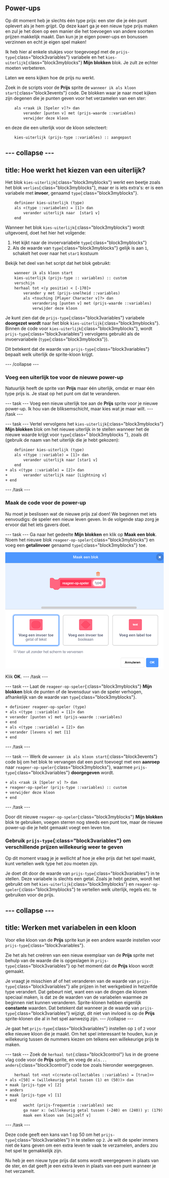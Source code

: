 ## Power-ups

Op dit moment heb je slechts één type prijs: een ster die je één punt oplevert als je hem grijpt. Op deze kaart ga je een nieuw type prijs maken en zul je het doen op een manier die het toevoegen van andere soorten prijzen makkelijk maakt. Dan kun je je eigen power-ups en bonussen verzinnen en echt je eigen spel maken!

Ik heb hier al enkele stukjes voor toegevoegd met de `prijs-type`{:class="block3variables"} variabele en het `kies-uiterlijk`{:class="block3myblocks"} **Mijn blokken** blok. Je zult ze echter moeten verbeteren.

Laten we eens kijken hoe de prijs nu werkt.

Zoek in de scripts voor de **Prijs** sprite de `wanneer ik als kloon start`{:class="block3events"} code. De blokken waar je naar moet kijken zijn degenen die je punten geven voor het verzamelen van een ster:

```blocks3
    als <raak ik [Speler v]?> dan
        verander [punten v] met (prijs-waarde ::variables)
        verwijder deze kloon
```

en deze die een uiterlijk voor de kloon selecteert:

```blocks3
    kies-uiterlijk (prijs-type ::variables) :: aangepast
```

## \--- collapse \---

## title: Hoe werkt het kiezen van een uiterlijk?

Het blok `kies-uiterlijk`{:class="block3myblocks"} werkt een beetje zoals het blok `verlies`{:class="block3myblocks"}, maar er is iets extra's: er is een variabele met **invoer**, genaamd `type`{:class="block3myblocks"}.

```blocks3
    definieer kies-uiterlijk (type)
    als <(type ::variabelen) = [1]> dan
        verander uiterlijk naar  [star1 v]
    end
```

Wanneer het blok `kies-uiterlijk`{:class="block3myblocks"} wordt uitgevoerd, doet het hier het volgende:

1. Het kijkt naar de invoervariabele `type`{:class="block3myblocks"}
2. Als de waarde van `type`{:class="block3myblocks"} gelijk is aan `1`, schakelt het over naar het `star1` kostuum

Bekijk het deel van het script dat het blok gebruikt:

```blocks3
    wanneer ik als kloon start
    kies-uiterlijk (prijs-type :: variables) :: custom
    verschijn
    herhaal tot <(y positie) < [-170]>
        verander y met (prijs-snelheid ::variables)
        als <touching [Player Character v]?> dan
            verandering [punten v] met (prijs-waarde ::variables)
            verwijder deze kloon
```

Je kunt zien dat de `prijs-type`{:class="block3variables"} variabele **doorgezet wordt** naar het blok `kies-uiterlijk`{:class="block3myblocks"}. Binnen de code voor `kies-uiterlijk`{:class="block3myblocks"}, wordt `prijs-type`{:class="block3variables"} vervolgens gebruikt als de invoervariabele (`type`{:class="block3myblocks"}).

Dit betekent dat de waarde van `prijs-type`{:class="block3variables"} bepaalt welk uiterlijk de sprite-kloon krijgt.

\--- /collapse \---

### Voeg een uiterlijk toe voor de nieuwe power-up

Natuurlijk heeft de sprite van **Prijs** maar één uiterlijk, omdat er maar één type prijs is. Je staat op het punt om dat te veranderen.

\--- task \--- Voeg een nieuw uiterlijk toe aan de **Prijs** sprite voor je nieuwe power-up. Ik hou van de bliksemschicht, maar kies wat je maar wilt. \--- /task \---

\--- task \--- Vertel vervolgens het `kies-uiterlijk`{:class="block3myblocks"} **Mijn blokken** blok om het nieuwe uiterlijk in te stellen wanneer het de nieuwe waarde krijgt voor `type`{:class=" block3myblocks "}, zoals dit \(gebruik de naam van het uiterlijk die je hebt gekozen\):

```blocks3
    definieer kies-uiterlijk (type)
    als <(type ::variable) = [1]> dan
        verander uiterlijk naar [star1 v]
    end
+ als <(type ::variable) = [2]> dan
+       verander uiterlijk naar [Lightning v]
+ end
```

\--- /task \---

### Maak de code voor de power-up

Nu moet je beslissen wat de nieuwe prijs zal doen! We beginnen met iets eenvoudigs: de speler een nieuw leven geven. In de volgende stap zorg je ervoor dat het iets gavers doet.

\--- task \--- Ga naar het gedeelte **Mijn blokken** en klik op **Maak een blok**. Noem het nieuwe blok `reageer-op-speler`{:class="block3myblocks"} en voeg een **getalinvoer** genaamd `type`{:class="block3myblocks"} toe.

![Typ de naam voor het blok](images/powerupMakeName.png)

Klik **OK**. \--- /task \---

\--- task \--- Laat de `reageer-op-speler`{:class="block3myblocks"} **Mijn blokken** blok de punten of de levensduur van de speler verhogen, afhankelijk van de waarde van `type`{:class="block3myblocks"}.

```blocks3
+ definieer reageer-op-speler (type)
+ als <(type ::variable) = [1]> dan
+ verander [punten v] met (prijs-waarde ::variables)
+ end
+ als <(type ::variable) = [2]> dan
+ verander [levens v] met [1]
+ end
```

\--- /task \---

\--- task \--- Werk de `wanneer ik als kloon start`{:class="block3events"} code bij om het blok te vervangen dat een punt toevoegt met een **aanroep** naar `reageer-op-speler`{:class="block3myblocks"}, waarmee `prijs-type`{:class="block3variables"} **doorgegeven** wordt.

```blocks3
+ als <raak ik [Speler v] ?> dan
+ reageer-op-speler (prijs-type ::variables) :: custom
+ verwijder deze kloon
+ end
```

\--- /task \---

Door dit nieuwe `reageer-op-speler`{:class="block3myblocks"} **Mijn blokken** blok te gebruiken, voegen sterren nog steeds een punt toe, maar de nieuwe power-up die je hebt gemaakt voegt een leven toe.

### Gebruik `prijs-type`{:class="block3variables"} om verschillende prijzen willekeurig weer te geven

Op dit moment vraag je je wellicht af hoe je elke prijs dat het spel maakt, kunt vertellen welk type het zou moeten zijn.

Je doet dit door de waarde van `prijs-type`{:class="block3variables"} in te stellen. Deze variabele is slechts een getal. Zoals je hebt gezien, wordt het gebruikt om het `kies-uiterlijk`{:class="block3myblocks"} en `reageer-op-speler`{:class="block3myblocks"} te vertellen welk uiterlijk, regels etc. te gebruiken voor de prijs.

## \--- collapse \---

## title: Werken met variabelen in een kloon

Voor elke kloon van de **Prijs** sprite kun je een andere waarde instellen voor `prijs-type`{:class="block3variables"}.

Zie het als het creëren van een nieuw exemplaar van de **Prijs** sprite met behulp van de waarde die is opgeslagen in `prijs-type`{:class="block3variables"} op het moment dat de **Prijs** kloon wordt gemaakt.

Je vraagt je misschien af of het veranderen van de waarde van `prijs-type`{:class="block3variables"} alle prijzen in het werkgebied in hetzelfde type verandert. Dat gebeurt niet, want een van de dingen die klonen speciaal maken, is dat ze de waarden van de variabelen waarmee ze beginnen niet kunnen veranderen. Sprite-klonen hebben eigenlijk **constante** waarden. Dat betekent dat wanneer je de waarde van `prijs-type`{:class="block3variables"} wijzigt, dit niet van invloed is op de **Prijs** sprite-klonen die al in het spel aanwezig zijn. \--- /collapse \---

Je gaat het `prijs-type`{:class="block3variables"} instellen op `1` of `2` voor elke nieuwe kloon die je maakt. Om het spel interessant te houden, kun je willekeurig tussen de nummers kiezen om telkens een willekeurige prijs te maken.

\--- task \--- Zoek de `herhaal tot`{:class="block3control"} lus in de groene vlag code voor de **Prijs** sprite, en voeg de `als... anders`{:class="block3control"} code toe zoals hieronder weergegeven.

```blocks3
    herhaal tot <not <(create-collectables ::variables) = [true]>>
+ als <[50] = (willekeurig getal tussen (1) en (50))> dan
+ maak [prijs-type v] [2]
+ anders
+ maak [prijs-type v] [1]
+ end
        wacht (prijs-frequentie ::variables) sec
        ga naar x: (willekeurig getal tussen (-240) en (240)) y: (179)
        maak een kloon van [mijzelf v]
```

\--- /task \---

Deze code geeft een kans van 1 op 50 om het `prijs-type`{:class="block3variables"} in te stellen op `2`. Je wilt de speler immers niet de kans geven om een extra leven te vaak te verzamelen, anders zou het spel te gemakkelijk zijn.

Nu heb je een nieuw type prijs dat soms wordt weergegeven in plaats van de ster, en dat geeft je een extra leven in plaats van een punt wanneer je het verzamelt.